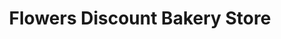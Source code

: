 ---
title: "Flowers Discount Bakery Store"
url: /jacksboro/flowers-discount-bakery-store/
shop: bakery
---